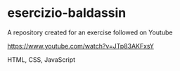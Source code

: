 # esercizio-baldassin
A repository created for an exercise followed on Youtube

https://www.youtube.com/watch?v=JTp83AKFxsY

HTML, CSS, JavaScript
